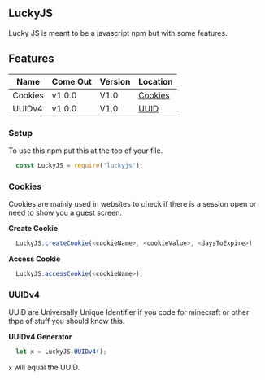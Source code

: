 ## LuckyJS

Lucky JS is meant to be a javascript npm but with some features.

## Features

|Name|Come Out|Version|Location|
|----|--------|-------|--------|
|Cookies|v1.0.0|V1.0|[Cookies](https://github.com/DJ-JR30/LuckyJS/blob/main/README.md#cookies)|
|UUIDv4|v1.0.0|V1.0|[UUID](https://github.com/DJ-JR30/LuckyJS/blob/main/README.md#uuidv4)|

### Setup
To use this npm put this at the top of your file.
```javascript
  const LuckyJS = require('luckyjs');
```


### Cookies

Cookies are mainly used in websites to check if there is a session open or need to show you a guest screen.

__Create Cookie__
```javascript
  LuckyJS.createCookie(<cookieName>, <cookieValue>, <daysToExpire>)
```

__Access Cookie__
```javascript
  LuckyJS.accessCookie(<cookieName>);
```

### UUIDv4

UUID are Universally Unique Identifier if you code for minecraft or other thpe of stuff you should know this.

__UUIDv4 Generator__
```javascript
  let x = LuckyJS.UUIDv4();
```

`x` will equal the UUID.
